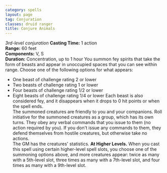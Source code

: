 ```yaml
---
category: spells
layout: page
tag: Conjuration
classes: druid ranger
title: Conjure Animals
---
```


_3rd-level conjuration_ **Casting Time:** 1 action    
**Range:** 60 feet    
**Components:** V, S    
**Duration:** Concentration, up to 1 hour You summon fey spirits that take the form of beasts and appear in unoccupied spaces that you can see within range. Choose one of the following options for what appears:
* One beast of challenge rating 2 or lower
* Two beasts of challenge rating 1 or lower
* Four beasts of challenge rating 1/2 or lower
* Eight beasts of challenge rating 1/4 or lower Each beast is also considered fey, and it disappears when it drops to 0 hit points or when the spell ends.    
  The summoned creatures are friendly to you and your companions. Roll initiative for the summoned creatures as a group, which has its own turns. They obey any verbal commands that you issue to them (no action required by you). If you don't issue any commands to them, they defend themselves from hostile creatures, but otherwise take no actions.    
  The GM has the creatures' statistics. **At Higher Levels.** When you cast this spell using certain higher-level spell slots, you choose one of the summoning options above, and more creatures appear: twice as many with a 5th-level slot, three times as many with a 7th-level slot, and four times as many with a 9th-level slot. 